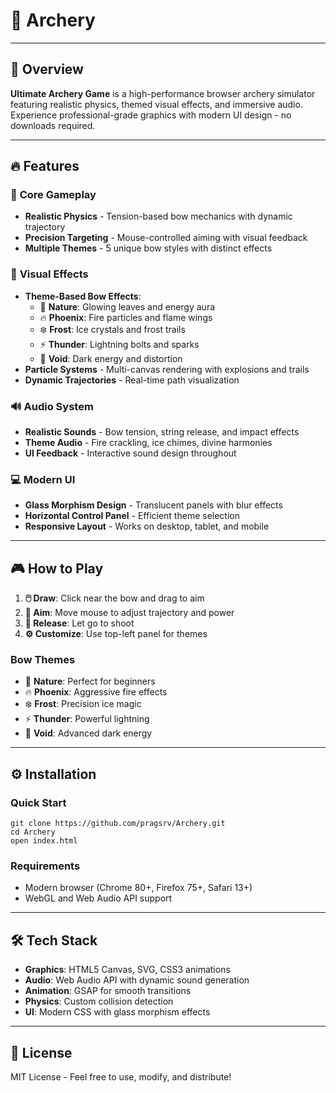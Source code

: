 # 🏹 Archery

---
## 🌟 Overview

**Ultimate Archery Game** is a high-performance browser archery simulator featuring realistic physics, themed visual effects, and immersive audio. Experience professional-grade graphics with modern UI design - no downloads required.

---

## 🔥 Features

### 🏹 **Core Gameplay**
- **Realistic Physics** - Tension-based bow mechanics with dynamic trajectory
- **Precision Targeting** - Mouse-controlled aiming with visual feedback
- **Multiple Themes** - 5 unique bow styles with distinct effects

### 🎨 **Visual Effects**
- **Theme-Based Bow Effects**:
  - 🌿 **Nature**: Glowing leaves and energy aura
  - 🔥 **Phoenix**: Fire particles and flame wings  
  - ❄️ **Frost**: Ice crystals and frost trails
  - ⚡ **Thunder**: Lightning bolts and sparks
  - 🌙 **Void**: Dark energy and distortion
- **Particle Systems** - Multi-canvas rendering with explosions and trails
- **Dynamic Trajectories** - Real-time path visualization

### 🔊 **Audio System**
- **Realistic Sounds** - Bow tension, string release, and impact effects
- **Theme Audio** - Fire crackling, ice chimes, divine harmonies
- **UI Feedback** - Interactive sound design throughout

### 💻 **Modern UI**
- **Glass Morphism Design** - Translucent panels with blur effects
- **Horizontal Control Panel** - Efficient theme selection
- **Responsive Layout** - Works on desktop, tablet, and mobile

---

## 🎮 How to Play

1. **🖱️ Draw**: Click near the bow and drag to aim
2. **🎯 Aim**: Move mouse to adjust trajectory and power  
3. **🏹 Release**: Let go to shoot
4. **⚙️ Customize**: Use top-left panel for themes

### Bow Themes
- 🌿 **Nature**: Perfect for beginners
- 🔥 **Phoenix**: Aggressive fire effects
- ❄️ **Frost**: Precision ice magic
- ⚡ **Thunder**: Powerful lightning
- 🌙 **Void**: Advanced dark energy

---

## ⚙️ Installation

### Quick Start
```
git clone https://github.com/pragsrv/Archery.git
cd Archery
open index.html
```

### Requirements
- Modern browser (Chrome 80+, Firefox 75+, Safari 13+)
- WebGL and Web Audio API support

---

## 🛠️ Tech Stack

- **Graphics**: HTML5 Canvas, SVG, CSS3 animations
- **Audio**: Web Audio API with dynamic sound generation  
- **Animation**: GSAP for smooth transitions
- **Physics**: Custom collision detection
- **UI**: Modern CSS with glass morphism effects

---
## 📝 License

MIT License - Feel free to use, modify, and distribute!
